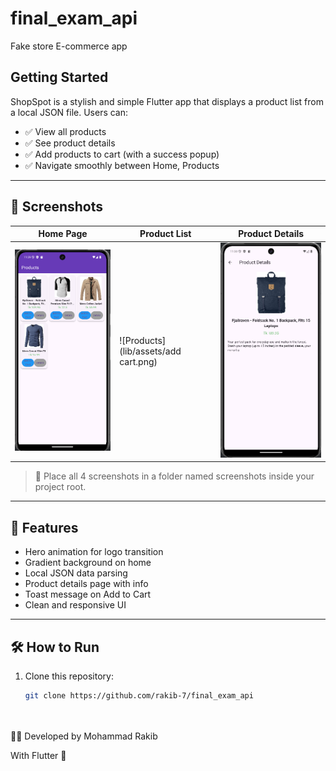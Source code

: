 # final_exam_api

Fake store E-commerce app

## Getting Started



ShopSpot is a stylish and simple Flutter app that displays a product list from a local JSON file. Users can:

- ✅ View all products
- ✅ See product details
- ✅ Add products to cart (with a success popup)
- ✅ Navigate smoothly between Home, Products

---

## 📱 Screenshots

| Home Page                | Product List                     | Product Details                |
|--------------------------|----------------------------------|--------------------------------|
| ![Home](lib/assets/home.png) | ![Products](lib/assets/add cart.png) | ![Details](lib/assets/details.png) |

> 📁 Place all 4 screenshots in a folder named screenshots inside your project root.

---

## 🚀 Features

- Hero animation for logo transition
- Gradient background on home
- Local JSON data parsing
- Product details page with info
- Toast message on Add to Cart
- Clean and responsive UI

---

## 🛠 How to Run

1. Clone this repository:
   ```bash
   git clone https://github.com/rakib-7/final_exam_api
  



👨‍💻 Developed by
Mohammad Rakib

With Flutter 🚀
